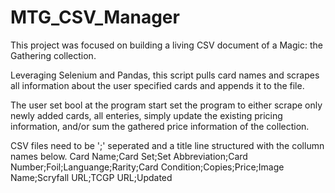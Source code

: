 # MTG_CSV_Manager

This project was focused on building a living CSV document of a Magic: the Gathering collection. 

Leveraging Selenium and Pandas, this script pulls card names and scrapes all information about the user specified cards and appends it to the file. 

The user set bool at the program start set the program to either scrape only newly added cards, all enteries, simply update the existing pricing information, and/or sum the gathered price information of the collection.  

CSV files need to be ';' seperated and a title line structured with the collumn names below. 
Card Name;Card Set;Set Abbreviation;Card Number;Foil;Languange;Rarity;Card Condition;Copies;Price;Image Name;Scryfall URL;TCGP URL;Updated
